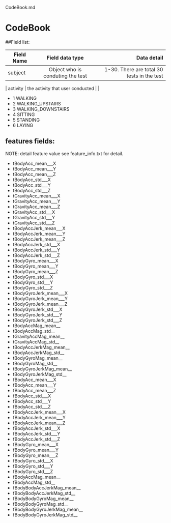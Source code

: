 CodeBook.md
# CodeBook

##Field list: 

| Field Name    | Field data type | Data detail  |
| ------------- |:-------------:|-----:|
| subject      | Object who is conduting the test | 1-30. There are total 30 tests in the test |

| activity    | the activity that user conducted  |  |

+ 1 WALKING 
+ 2 WALKING_UPSTAIRS 
+ 3 WALKING_DOWNSTAIRS
+ 4 SITTING
+ 5 STANDING
+ 6 LAYING 

## features fields: 

NOTE: detail feature value see feature_info.txt for detail. 

 + tBodyAcc_mean___X
 + tBodyAcc_mean___Y
 + tBodyAcc_mean___Z
 + tBodyAcc_std___X
 + tBodyAcc_std___Y
 + tBodyAcc_std___Z
 + tGravityAcc_mean___X
 + tGravityAcc_mean___Y
 + tGravityAcc_mean___Z
 + tGravityAcc_std___X
 + tGravityAcc_std___Y
 + tGravityAcc_std___Z
 + tBodyAccJerk_mean___X
 + tBodyAccJerk_mean___Y
 + tBodyAccJerk_mean___Z
 + tBodyAccJerk_std___X
 + tBodyAccJerk_std___Y
 + tBodyAccJerk_std___Z
 + tBodyGyro_mean___X
 + tBodyGyro_mean___Y
 + tBodyGyro_mean___Z
 + tBodyGyro_std___X
 + tBodyGyro_std___Y
 + tBodyGyro_std___Z
 + tBodyGyroJerk_mean___X
 + tBodyGyroJerk_mean___Y
 + tBodyGyroJerk_mean___Z
 + tBodyGyroJerk_std___X
 + tBodyGyroJerk_std___Y
 + tBodyGyroJerk_std___Z
 + tBodyAccMag_mean__
 + tBodyAccMag_std__
 + tGravityAccMag_mean__
 + tGravityAccMag_std__
 + tBodyAccJerkMag_mean__
 + tBodyAccJerkMag_std__
 + tBodyGyroMag_mean__
 + tBodyGyroMag_std__
 + tBodyGyroJerkMag_mean__
 + tBodyGyroJerkMag_std__
 + fBodyAcc_mean___X
 + fBodyAcc_mean___Y
 + fBodyAcc_mean___Z
 + fBodyAcc_std___X
 + fBodyAcc_std___Y
 + fBodyAcc_std___Z
 + fBodyAccJerk_mean___X
 + fBodyAccJerk_mean___Y
 + fBodyAccJerk_mean___Z
 + fBodyAccJerk_std___X
 + fBodyAccJerk_std___Y
 + fBodyAccJerk_std___Z
 + fBodyGyro_mean___X
 + fBodyGyro_mean___Y
 + fBodyGyro_mean___Z
 + fBodyGyro_std___X
 + fBodyGyro_std___Y
 + fBodyGyro_std___Z
 + fBodyAccMag_mean__
 + fBodyAccMag_std__
 + fBodyBodyAccJerkMag_mean__
 + fBodyBodyAccJerkMag_std__
 + fBodyBodyGyroMag_mean__
 + fBodyBodyGyroMag_std__
 + fBodyBodyGyroJerkMag_mean__
 + fBodyBodyGyroJerkMag_std__